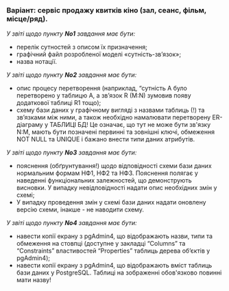 <h3>Варіант: сервіс продажу квитків кіно (зал, сеанс, фільм, місце/ряд).</h3>

<i>У звіті щодо пункту <b>No1</b> завдання має бути:</i>
- перелік сутностей з описом їх призначення;
- графічний файл розробленої моделі «сутність-зв’язок»;
- назва нотації.

<i>У звіті щодо пункту <b>No2</b> завдання має бути:</i>
- опис процесу перетворення (наприклад, “сутність А було перетворено у таблицю А, а зв’язок R (M:N) зумовив появу додаткової таблиці R1 тощо);
- схему бази даних у графічному вигляді з назвами таблиць (!) та зв’язками між ними, а також необхідно намалювати перетворену ER-діаграму у ТАБЛИЦІ БД! Це означає, що тут не може бути зв'язку N:M, мають бути позначені первинні та зовнішні ключі, обмеження NOT NULL та UNIQUE і бажано внести типи даних атрибутів.

<i>У звіті щодо пункту <b>No3</b> завдання має бути:</i>
- пояснення (обґрунтування!) щодо відповідності схеми бази даних нормальним формам НФ1, НФ2 та НФ3. Пояснення полягає у наведенні функціональних залежностей, що демонструють висновки. У випадку невідповідності надати опис необхідних змін у схемі;
- У випадку проведення змін у схемі бази даних надати оновлену версію схеми, інакше - не наводити схему.

<i>У звіті щодо пункту <b>No4</b> завдання має бути:</i>
- навести копії екрану з pgAdmin4, що відображають назви, типи та обмеження на стовпці (доступне у закладці “Columns” та “Constraints” властивостей “Properties” таблиць дерева об’єктів у pgAdmin4);
- навести копії екрану з pgAdmin4, що відображають вміст таблиць бази даних у PostgreSQL. Таблиці на зображенні обов'язково повинні мати назву!
